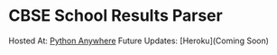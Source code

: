 # CBSE School Results Parser

Hosted At: 
[Python Anywhere](https://pratjosh9.pythonanywhere.com/) 
Future Updates:
[Heroku](Coming Soon)
